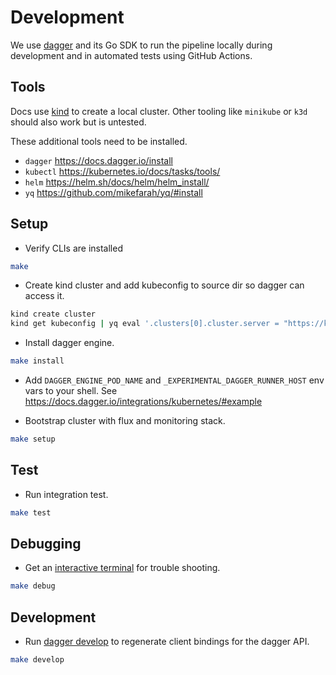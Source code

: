 # Development

We use [dagger](https://docs.dagger.io/) and its Go SDK to run the pipeline
locally during development and in automated tests using GitHub Actions.

## Tools

Docs use [kind](https://kind.sigs.k8s.io/docs/user/quick-start/) to create a local cluster. 
Other tooling like `minikube` or `k3d` should also work but is untested.

These additional tools need to be installed.

- `dagger` https://docs.dagger.io/install
- `kubectl` https://kubernetes.io/docs/tasks/tools/
- `helm` https://helm.sh/docs/helm/helm_install/
- `yq` https://github.com/mikefarah/yq/#install

## Setup

- Verify CLIs are installed

```sh
make
```

- Create kind cluster and add kubeconfig to source dir so dagger can access it.

```sh
kind create cluster
kind get kubeconfig | yq eval '.clusters[0].cluster.server = "https://kubernetes.default"' - > green-reviews-test-kubeconfig
```

- Install dagger engine. 

```sh
make install
```

- Add `DAGGER_ENGINE_POD_NAME` and `_EXPERIMENTAL_DAGGER_RUNNER_HOST` env vars to your shell. See https://docs.dagger.io/integrations/kubernetes/#example

- Bootstrap cluster with flux and monitoring stack.

```sh
make setup
```

## Test

- Run integration test.

```sh
make test
```

## Debugging

- Get an [interactive terminal](https://docs.dagger.io/api/terminal/) for trouble shooting.

```sh
make debug
```

## Development

- Run [dagger develop](https://docs.dagger.io/reference/cli/#dagger-develop) to
regenerate client bindings for the dagger API.

```sh
make develop
```
